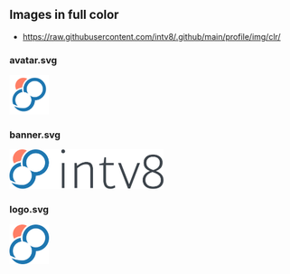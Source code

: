 ## Images in full color

* https://raw.githubusercontent.com/intv8/.github/main/profile/img/clr/

### avatar.svg

<img
  alt="intv8 logo in full color"
  height="70"
  src="avatar.svg"
/>

### banner.svg

<img
  alt="intv8 banner in full color"
  height="70"
  src="banner.svg"
/>

### logo.svg

<img
  alt="intv8 logo in full color"
  height="70"
  src="logo.svg"
/>
